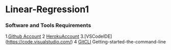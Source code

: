 # Linear-Regression1

### Software and Tools Requirements
1.[Github Account](https://github.com)
2 [HerokuAccount](https://heroku.com)
3.[VSCodeIDE] (https://code.visualstudio.com/)
4 [GitCLI](https://git-scm.com/book/en/v2)
Getting-started-the-command-line
